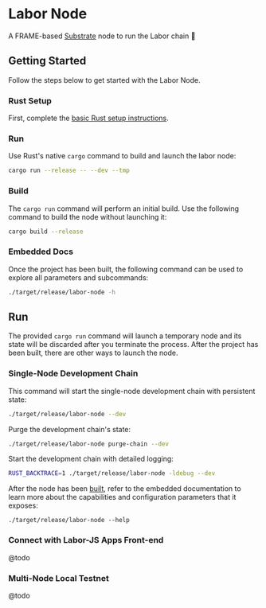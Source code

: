 # Labor Node

A FRAME-based [Substrate](https://www.substrate.io/) node to run the Labor chain :rocket:

## Getting Started

Follow the steps below to get started with the Labor Node.

### Rust Setup

First, complete the [basic Rust setup instructions](./docs/rust-setup.md).

### Run

Use Rust's native `cargo` command to build and launch the labor node:

```sh
cargo run --release -- --dev --tmp
```

### Build

The `cargo run` command will perform an initial build. Use the following command to build the node without launching it:

```sh
cargo build --release
```

### Embedded Docs

Once the project has been built, the following command can be used to explore all parameters and subcommands:

```sh
./target/release/labor-node -h
```

## Run

The provided `cargo run` command will launch a temporary node and its state will be discarded after you terminate the
process. After the project has been built, there are other ways to launch the node.

### Single-Node Development Chain

This command will start the single-node development chain with persistent state:

```bash
./target/release/labor-node --dev
```

Purge the development chain's state:

```bash
./target/release/labor-node purge-chain --dev
```

Start the development chain with detailed logging:

```bash
RUST_BACKTRACE=1 ./target/release/labor-node -ldebug --dev
```

After the node has been [built](#build), refer to the embedded documentation to learn more about the capabilities and
configuration parameters that it exposes:

```shell
./target/release/labor-node --help
```

### Connect with Labor-JS Apps Front-end

@todo

### Multi-Node Local Testnet

@todo
